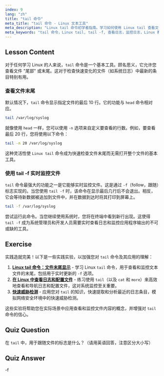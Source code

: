 ```yaml
---
index: 9
lang: "zh"
title: "tail 命令"
meta_title: "tail 命令 - Linux 文本工具"
meta_description: "Linux tail 命令初学者指南。学习如何使用 Linux tail 查看文件末尾内容，并使用强大的 tail -f 选项实时监控日志。"
meta_keywords: "tail 命令，Linux tail, tail -f, 查看日志，监控日志，Linux 教程，Linux 初学者，Linux 指南，文件监控"
---
```


## Lesson Content

对于任何学习 Linux 的人来说，`tail` 命令是一个基本工具。顾名思义，它允许您查看文件 "尾部" 或末尾。这对于检查快速变化的文件（如系统日志）中最新的条目特别有用。

### 查看文件末尾

默认情况下，`tail` 命令显示指定文件的最后 10 行。它的功能与 `head` 命令相对应。

```bash
tail /var/log/syslog
```

就像使用 `head` 一样，您可以使用 `-n` 选项来自定义要查看的行数。例如，要查看最后 20 行，您将使用以下命令：

```bash
tail -n 20 /var/log/syslog
```

这种灵活性使 `Linux tail` 命令成为快速检查文件末尾而无需打开整个文件的基本工具。

### 使用 tail -f 实时监控文件

`tail` 命令最强大的功能之一是它能够实时监控文件。这是通过 `-f`（follow，跟随）标志实现的。当您使用 `tail -f` 时，该命令在显示最后几行后不会退出。相反，它会等待新数据被追加到文件中，并在数据到达时将其打印到屏幕上。

```bash
tail -f /var/log/syslog
```

尝试运行此命令。当您继续使用系统时，您将在终端中看到新行出现。这使得 `tail -f` 成为系统管理员和开发人员需要实时查看日志和监控应用程序输出的不可或缺的工具。

## Exercise

实践造就完美！以下是一些实践实验，以加强您对 `tail` 命令及其应用的理解：

1. **[Linux tail 命令：文件末尾显示](https://labex.io/zh/labs/linux-linux-tail-command-file-end-display-214303)** - 学习 Linux `tail` 命令，用于查看和监控文本文件的末尾，包括用于实时更新的 `-f` 选项。
2. **[在 Linux 中查看日志和配置文件](https://labex.io/zh/labs/linux-viewing-log-and-configuration-files-in-linux-387914)** - 练习使用 `tail`（以及 `cat` 和 `more`）来高效地查看和导航日志和配置文件，这对系统监控至关重要。
3. **[快速威胁检测](https://labex.io/zh/labs/linux-rapid-threat-detection-387930)** - 应用您对 `tail` 的知识，快速提取和分析最近的日志条目，模拟网络安全环境中的快速威胁检测。

这些实验将帮助您在实际场景中应用查看和监控文件内容的概念，并增强对 `tail` 命令的信心。

## Quiz Question

在 `tail` 中，用于跟随文件的标志是什么？（请用英语回答，注意区分大小写）

## Quiz Answer

-f
